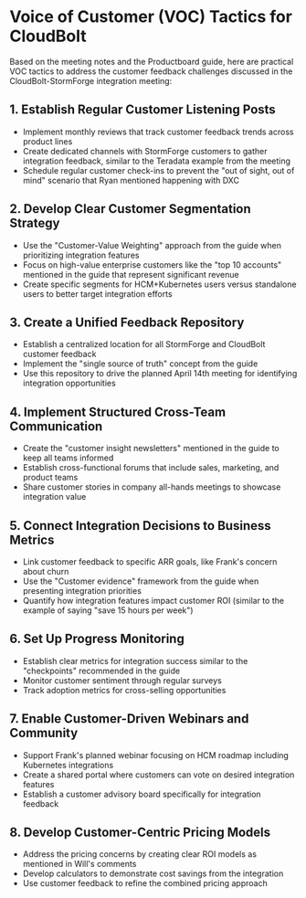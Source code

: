 # Voice of Customer (VOC) Tactics for CloudBolt

Based on the meeting notes and the Productboard guide, here are practical VOC tactics to address the customer feedback challenges discussed in the CloudBolt-StormForge integration meeting:

## 1. Establish Regular Customer Listening Posts
- Implement monthly reviews that track customer feedback trends across product lines 
- Create dedicated channels with StormForge customers to gather integration feedback, similar to the Teradata example from the meeting
- Schedule regular customer check-ins to prevent the "out of sight, out of mind" scenario that Ryan mentioned happening with DXC

## 2. Develop Clear Customer Segmentation Strategy
- Use the "Customer-Value Weighting" approach from the guide when prioritizing integration features
- Focus on high-value enterprise customers like the "top 10 accounts" mentioned in the guide that represent significant revenue
- Create specific segments for HCM+Kubernetes users versus standalone users to better target integration efforts

## 3. Create a Unified Feedback Repository
- Establish a centralized location for all StormForge and CloudBolt customer feedback
- Implement the "single source of truth" concept from the guide
- Use this repository to drive the planned April 14th meeting for identifying integration opportunities

## 4. Implement Structured Cross-Team Communication
- Create the "customer insight newsletters" mentioned in the guide to keep all teams informed
- Establish cross-functional forums that include sales, marketing, and product teams
- Share customer stories in company all-hands meetings to showcase integration value

## 5. Connect Integration Decisions to Business Metrics
- Link customer feedback to specific ARR goals, like Frank's concern about churn
- Use the "Customer evidence" framework from the guide when presenting integration priorities
- Quantify how integration features impact customer ROI (similar to the example of saying "save 15 hours per week")

## 6. Set Up Progress Monitoring
- Establish clear metrics for integration success similar to the "checkpoints" recommended in the guide
- Monitor customer sentiment through regular surveys
- Track adoption metrics for cross-selling opportunities

## 7. Enable Customer-Driven Webinars and Community
- Support Frank's planned webinar focusing on HCM roadmap including Kubernetes integrations
- Create a shared portal where customers can vote on desired integration features
- Establish a customer advisory board specifically for integration feedback

## 8. Develop Customer-Centric Pricing Models
- Address the pricing concerns by creating clear ROI models as mentioned in Will's comments
- Develop calculators to demonstrate cost savings from the integration
- Use customer feedback to refine the combined pricing approach
